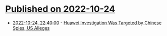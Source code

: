 # [Published on 2022-10-24](index.md)

* [2022-10-24, 22:40:00](https://yro.slashdot.org/story/22/10/24/2115240/huawei-investigation-was-targeted-by-chinese-spies-us-alleges?utm_source=rss1.0mainlinkanon&utm_medium=feed) - [Huawei Investigation Was Targeted by Chinese Spies, US Alleges](https://yro.slashdot.org/story/22/10/24/2115240/huawei-investigation-was-targeted-by-chinese-spies-us-alleges?utm_source=rss1.0mainlinkanon&utm_medium=feed)
